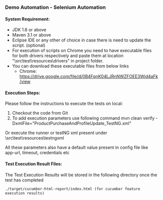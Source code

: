### Demo Automation - Selenium Automation

#### System Requirement:

* JDK 1.6 or above
* Maven 3.1 or above
* Eclipse IDE or any other of choice in case there is need to update the script. (optional)
* For execution of scripts on Chrome you need to have executable files for both drivers respectively and paste them at location "\src\test\resources\drivers" in project folder.
* You can download these executable files from below links
  * Chrome: https://drive.google.com/file/d/0B4FqnK04LJRnNWZFOEE3Wjd4aFk/view

#### Execution Steps:
Please follow the instructions to execute the tests on local:

1. Checkout the code from Git
2. To add execution parameters use following command
	mvn clean verify -DxmlFile="ProductPurchaseAndProfileUpdate_TestNG.xml"
	
Or execute the runner or testNG xml present under
	\src\test\resources\testngxml
	
All these parameters also have a default value present in config file like app-url, timeout, credentials etc

#### Test Execution Result Files:	
The Test Execution Results will be stored in the following directory once the test has completed

    ./target/cucumber-html-report/index.html (for cucumber feature execution results)

